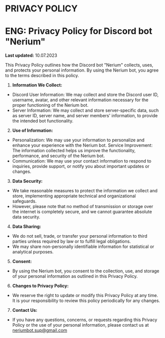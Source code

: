# PRIVACY POLICY



# ENG: Privacy Policy for Discord bot "Nerium"

**Last updated:** 10.07.2023

This Privacy Policy outlines how the Discord bot "Nerium" collects, uses, and protects your personal information. By using the Nerium bot, you agree to the terms described in this policy.

1. **Information We Collect:**
- Discord User Information: We may collect and store the Discord user ID, username, avatar, and other relevant information necessary for the proper functioning of the Nerium bot.
- Server Information: We may collect and store server-specific data, such as server ID, server name, and server members' information, to provide the intended bot functionality.

2. **Use of Information:**
- Personalization: We may use your information to personalize and enhance your experience with the Nerium bot.
Service Improvement: The information collected helps us improve the functionality, performance, and security of the Nerium bot.
- Communication: We may use your contact information to respond to inquiries, provide support, or notify you about important updates or changes.

3. **Data Security:**
- We take reasonable measures to protect the information we collect and store, implementing appropriate technical and organizational safeguards.
- However, please note that no method of transmission or storage over the internet is completely secure, and we cannot guarantee absolute data security.

4. **Data Sharing:**
- We do not sell, trade, or transfer your personal information to third parties unless required by law or to fulfill legal obligations.
- We may share non-personally identifiable information for statistical or analytical purposes.

5. **Consent:**
- By using the Nerium bot, you consent to the collection, use, and storage of your personal information as outlined in this Privacy Policy.

6. **Changes to Privacy Policy:**
- We reserve the right to update or modify this Privacy Policy at any time. It is your responsibility to review this policy periodically for any changes.

7. **Contact Us:**
- If you have any questions, concerns, or requests regarding this Privacy Policy or the use of your personal information, please contact us at neriumbot.sup@gmail.com

